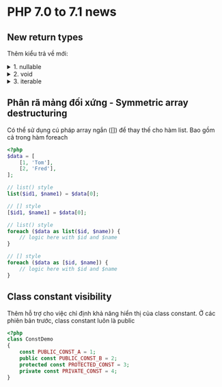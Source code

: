 # PHP 7.0 to 7.1 news

## New return types

Thêm kiểu trả về mới:

<details><summary>1. nullable</summary>

```php
<?php
function testReturn(): ?string
{
    return null;
}
```

</details>

<details><summary>2. void</summary>

```php
<?php
function swap(): void
{
    return;
}
```

</details>

</details>

<details><summary>3. iterable</summary>

Một pseudo-type mới (tương tự như [callable](https://www.php.net/manual/en/language.types.callable.php)) gọi là [iterable](https://www.php.net/manual/en/language.types.iterable.php)

```php
<?php
function iterator(iterable $iter)
{
    foreach ($iter as $val) {
        //
    }
}
```

</details>

## Phân rã mảng đối xứng - Symmetric array destructuring

Có thể sử dụng cú pháp array ngắn ([]) để thay thế cho hàm list.
Bao gồm cả trong hàm foreach

```php
<?php
$data = [
    [1, 'Tom'],
    [2, 'Fred'],
];

// list() style
list($id1, $name1) = $data[0];

// [] style
[$id1, $name1] = $data[0];

// list() style
foreach ($data as list($id, $name)) {
    // logic here with $id and $name
}

// [] style
foreach ($data as [$id, $name]) {
    // logic here with $id and $name
}
```

## Class constant visibility

Thêm hỗ trợ cho việc chỉ định khả năng hiển thị của class constant.
Ở các phiên bản trước, class constant luôn là public

```php
<?php
class ConstDemo
{
    const PUBLIC_CONST_A = 1;
    public const PUBLIC_CONST_B = 2;
    protected const PROTECTED_CONST = 3;
    private const PRIVATE_CONST = 4;
}
```


